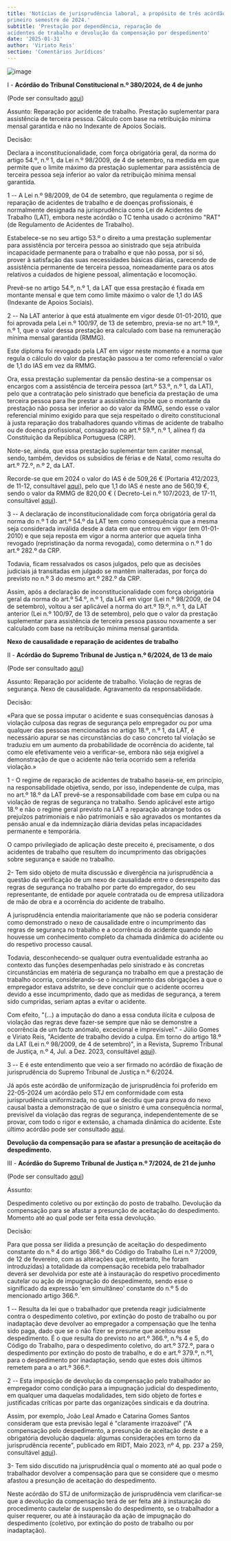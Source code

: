 ```yaml
---
title: 'Notícias de jurisprudência laboral, a propósito de três acórdãos do
primeiro semestre de 2024.'
subtitle: 'Prestação por dependência, reparação de
acidentes de trabalho e devolução da compensação por despedimento'
date: '2025-01-31'
author: 'Viriato Reis'
section: 'Comentários Jurídicos'
---
```

![image](/images/dr_1.jpeg)

I - **Acórdão do Tribunal Constitucional n.º 380/2024, de 4 de junho**

(Pode ser consultado
[aqui](https://diariodarepublica.pt/dr/detalhe/acordao-tribunal-constitucional/380-2024-867844485))

Assunto: Reparação por acidente de trabalho. Prestação suplementar para
assistência de terceira pessoa. Cálculo com base na retribuição mínima
mensal garantida e não no Indexante de Apoios Sociais.

Decisão:

Declara a inconstitucionalidade, com força obrigatória geral, da norma
do artigo 54.º, n.º 1, da Lei n.º 98/2009, de 4 de setembro, na medida
em que permite que o limite máximo da prestação suplementar para
assistência de terceira pessoa seja inferior ao valor da retribuição
mínima mensal garantida.

1 -- A Lei n.º 98/2009, de 04 de setembro, que regulamenta o regime de
reparação de acidentes de trabalho e de doenças profissionais, é
normalmente designada na jurisprudência como Lei de Acidentes de
Trabalho (LAT), embora neste acórdão o TC tenha usado o acrónimo \"RAT\"
(de Regulamento de Acidentes de Trabalho).

Estabelece-se no seu artigo 53.º o direito a uma prestação suplementar
para assistência por terceira pessoa ao sinistrado que seja atribuída
incapacidade permanente para o trabalho e que não possa, por si só,
prover à satisfação das suas necessidades básicas diárias, carecendo de
assistência permanente de terceira pessoa, nomeadamente para os atos
relativos a cuidados de higiene pessoal, alimentação e locomoção.

Prevê-se no artigo 54.º, n.º 1, da LAT que essa prestação é fixada em
montante mensal e que tem como limite máximo o valor de 1,1 do IAS
(Indexante de Apoios Sociais).

2 -- Na LAT anterior à que está atualmente em vigor desde 01-01-2010,
que foi aprovada pela Lei n.º 100/97, de 13 de setembro, previa-se no
art.º 19.º, n.º 1, que o valor dessa prestação era calculado com base na
remuneração mínima mensal garantida (RMMG).

Este diploma foi revogado pela LAT em vigor neste momento e a norma que
regula o cálculo do valor da prestação passou a ter como referencial o
valor de 1,1 do IAS em vez da RMMG.

Ora, essa prestação suplementar da pensão destina-se a compensar os
encargos com a assistência de terceira pessoa (art.º 53.º, n.º 1, da
LAT), pelo que a contratação pelo sinistrado que beneficia da prestação
de uma terceira pessoa para lhe prestar a assistência impõe que o
montante da prestação não possa ser inferior ao do valor da RMMG, sendo
esse o valor referencial mínimo exigido para que seja respeitado o
direito constitucional à justa reparação dos trabalhadores quando
vítimas de acidente de trabalho ou de doença profissional, consagrado no
art.º 59.º, n.º 1, alínea f) da Constituição da República Portuguesa
(CRP).

Note-se, ainda, que essa prestação suplementar tem caráter mensal,
sendo, também, devidos os subsídios de férias e de Natal, como resulta
do art.º 72.º, n.º 2, da LAT.

Recorde-se que em 2024 o valor do IAS é de 509,26 € (Portaria 412/2023,
de 11-12, consultável
[aqui](https://files.diariodarepublica.pt/1s/2023/12/23700/0004300043.pdf)),
pelo que 1,1 do IAS é neste ano de 560,19 €, sendo o valor da RMMG de
820,00 € ( Decreto-Lei n.º 107/2023, de 17-11, consultável
[aqui](https://www.dgert.gov.pt/wp-content/uploads/2020/01/Decreto-Lei-n-107-A2023-de-17-de-novembro.pdf)).

3 -- A declaração de inconstitucionalidade com força obrigatória geral
da norma do n.º 1 do art.º 54.º da LAT tem como consequência que a mesma
seja considerada inválida desde a data em que entrou em vigor (em
01-01-2010) e que seja reposta em vigor a norma anterior que aquela
tinha revogado (repristinação da norma revogada), como determina o n.º 1
do art.º 282.º da CRP.

Todavia, ficam ressalvados os casos julgados, pelo que as decisões
judiciais já transitadas em julgado se mantêm inalteradas, por força do
previsto no n.º 3 do mesmo art.º 282.º da CRP.

Assim, após a declaração de inconstitucionalidade com força obrigatória
geral da norma do art.º 54.º, n.º 1, da LAT em vigor (Lei n.º 98/2009,
de 04 de setembro), voltou a ser aplicável a norma do art.º 19.º, n.º 1,
da LAT anterior (Lei n.º 100/97, de 13 de setembro), pelo que o valor da
prestação suplementar para assistência de terceira pessoa passou
novamente a ser calculado com base na retribuição mínima mensal
garantida.

**Nexo de causalidade e reparação de acidentes de trabalho**

II - **Acórdão do** **Supremo Tribunal de Justiça n.º 6/2024, de 13 de
maio**

(Pode ser consultado
[aqui](https://diariodarepublica.pt/dr/detalhe/acordao-supremo-tribunal-justica/6-2024-864543698))

Assunto: Reparação por acidente de trabalho. Violação de regras de
segurança. Nexo de causalidade. Agravamento da responsabilidade.

Decisão:

«Para que se possa imputar o acidente e suas consequências danosas à
violação culposa das regras de segurança pelo empregador ou por uma
qualquer das pessoas mencionadas no artigo 18.º, n.º 1, da LAT, é
necessário apurar se nas circunstâncias do caso concreto tal violação se
traduziu em um aumento da probabilidade de ocorrência do acidente, tal
como ele efetivamente veio a verificar-se, embora não seja exigível a
demonstração de que o acidente não teria ocorrido sem a referida
violação.»

1 - O regime de reparação de acidentes de trabalho baseia-se, em
princípio, na responsabilidade objetiva, sendo, por isso, independente
de culpa, mas no art.º 18.º da LAT prevê-se a responsabilidade com base
em culpa ou na violação de regras de segurança no trabalho. Sendo
aplicável este artigo 18.º e não o regime geral previsto na LAT a
reparação abrange todos os prejuízos patrimoniais e não patrimoniais e
são agravados os montantes da pensão anual e da indemnização diária
devidas pelas incapacidades permanente e temporária.

O campo privilegiado de aplicação deste preceito é, precisamente, o dos
acidentes de trabalho que resultem do incumprimento das obrigações sobre
segurança e saúde no trabalho.

2- Tem sido objeto de muita discussão e divergência na jurisprudência a
questão da verificação de um nexo de causalidade entre o desrespeito das
regras de segurança no trabalho por parte do empregador, do seu
representante, de entidade por aquele contratada ou de empresa
utilizadora de mão de obra e a ocorrência do acidente de trabalho.

A jurisprudência entendia maioritariamente que não se poderia considerar
como demonstrado o nexo de causalidade entre o incumprimento das regras
de segurança no trabalho e a ocorrência do acidente quando não houvesse
um conhecimento completo da chamada dinâmica do acidente ou do respetivo
processo causal.

Todavia, desconhecendo-se qualquer outra eventualidade estranha ao
contexto das funções desempenhadas pelo sinistrado e às concretas
circunstâncias em matéria de segurança no trabalho em que a prestação de
trabalho ocorria, considerando-se o incumprimento das obrigações a que o
empregador estava adstrito, se deve concluir que o acidente ocorreu
devido a esse incumprimento, dado que as medidas de segurança, a terem
sido cumpridas, seriam aptas a evitar o acidente.

Com efeito, "(...) a imputação do dano a essa conduta ilícita e culposa
de violação das regras deve fazer-se sempre que não se demonstre a
ocorrência de um facto anómalo, excecional e imprevisível." - Júlio
Gomes e Viriato Reis, "Acidente de trabalho devido a culpa. Em torno do
artigo 18.º da LAT (Lei n.º 98/2009, de 4 de setembro)", in a Revista,
Supremo Tribunal de Justiça, n.º 4, Jul. a Dez. 2023, consultável
[aqui](https://arevista.stj.pt/edicoes/numero-4/acidente-de-trabalho-devido-a-culpa-em-torno-do-artigo-18-o-da-lat-lei-n-o-98-2009-de-4-de-setembro)).

3 -- E é este entendimento que veio a ser firmado no acórdão de fixação
de jurisprudência do Supremo Tribunal de Justiça n.º 6/2024.

Já após este acórdão de uniformização de jurisprudência foi proferido em
22-05-2024 um acórdão pelo STJ em conformidade com esta jurisprudência
uniformizada, no qual se decidiu que para prova do nexo causal basta a
demonstração de que o sinistro é uma consequência normal, previsível da
violação das regras de segurança, independentemente de se provar, com
todo o rigor e extensão, a chamada dinâmica do acidente. Este último
acórdão pode ser consultado
[aqui](https://www.dgsi.pt/jstj.nsf/954f0ce6ad9dd8b980256b5f003fa814/ab050d91e72b6d8a80258b260031f50d?OpenDocument).

**Devolução da compensação para se afastar a presunção de aceitação do
despedimento.**

III - **Acórdão do Supremo Tribunal de Justiça n.º 7/2024, de 21 de
junho**

(Pode ser consultado
[aqui](https://diariodarepublica.pt/dr/detalhe/acordao-supremo-tribunal-justica/7-2024-869623321))

Assunto:

Despedimento coletivo ou por extinção do posto de trabalho. Devolução da
compensação para se afastar a presunção de aceitação do despedimento.
Momento até ao qual pode ser feita essa devolução.

Decisão:

Para que possa ser ilidida a presunção de aceitação do despedimento
constante do n.º 4 do artigo 366.º do Código do Trabalho (Lei n.º
7/2009, de 12 de fevereiro, com as alterações que, entretanto, lhe foram
introduzidas) a totalidade da compensação recebida pelo trabalhador
deverá ser devolvida por este até à instauração do respetivo
procedimento cautelar ou ação de impugnação do despedimento, sendo esse
o significado da expressão 'em simultâneo' constante do n.º 5 do
mencionado artigo 366.º.

1 -- Resulta da lei que o trabalhador que pretenda reagir judicialmente
contra o despedimento coletivo, por extinção do posto de trabalho ou por
inadaptação deve devolver ao empregador a compensação que lhe tenha sido
paga, dado que se o não fizer se presume que aceitou esse despedimento.
É o que resulta do previsto no art.º 366.º, n.ºs 4 e 5, do Código do
Trabalho, para o despedimento coletivo, do art.º 372.º, para o
despedimento por extinção do posto de trabalho, e do e art.º 379.º,
n.º1, para o despedimento por inadaptação, sendo que estes dois últimos
remetem para a o art.º 366.º.

2 -- Esta imposição de devolução da compensação pelo trabalhador ao
empregador como condição para a impugnação judicial do despedimento, em
qualquer uma daquelas modalidades, tem sido objeto de fortes e
justificadas críticas por parte das organizações sindicais e da
doutrina.

Assim, por exemplo, João Leal Amado e Catarina Gomes Santos consideram
que esta previsão legal é "claramente irrazoável" ("A compensação pelo
despedimento, a presunção de aceitação deste e a obrigatória devolução
daquela: algumas considerações em torno da jurisprudência recente",
publicado em RIDT, Maio 2023, nº 4, pp. 237 a 259, consultável
[aqui](https://idt.fdulisboa.pt/wp-content/uploads/2023/05/RIDT_4_final-web.pdf)).

3- Tem sido discutido na jurisprudência qual o momento até ao qual pode
o trabalhador devolver a compensação para que se considere que o mesmo
afastou a presunção de aceitação do despedimento.

Neste acórdão do STJ de uniformização de jurisprudência vem
clarificar-se que a devolução da compensação terá de ser feita até à
instauração do procedimento cautelar de suspensão do despedimento, se o
trabalhador a quiser requerer, ou até à instauração da ação de
impugnação do despedimento (coletivo, por extinção do posto de trabalho
ou por inadaptação).
